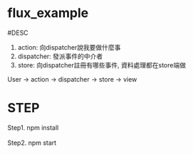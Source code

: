 # flux_example

#DESC
1. action: 向dispatcher說我要做什麼事
2. dispatcher: 發派事件的中介者
3. store: 向dispatcher註冊有哪些事件, 資料處理都在store端做

User -> action -> dispatcher -> store -> view



# STEP
Step1. npm install 
<br><br>
Step2. npm start
